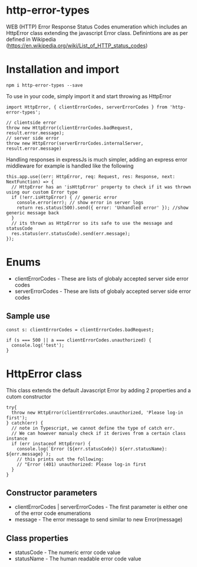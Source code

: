 # http-error-types
WEB (HTTP) Error Response Status Codes enumeration which includes an HttpError class extending the javascript Error class. Definintions are as per defined in Wikipedia (https://en.wikipedia.org/wiki/List_of_HTTP_status_codes)

# Installation and import
```
npm i http-error-types --save
```
To use in your code, simply import it and start throwing as HttpError
```
import HttpError, { clientErrorCodes, serverErrorCodes } from 'http-error-types';

// clientside error
throw new HttpError(clientErrorCodes.badRequest, result.error.message);
// server side error
throw new HttpError(serverErrorCodes.internalServer, result.error.message)
```

Handling responses in expressJs is much simpler, adding an express error middleware for example is handled like the following
```
this.app.use((err: HttpError, req: Request, res: Response, next: NextFunction) => {
  // HttpError has an 'isHttpError' property to check if it was thrown using our custom Error type
  if (!err.isHttpError) { // generic error
    console.error(err); // show error in server logs
    return res.status(500).send({ error: 'Unhandled error' }); //show generic message back
  }
  // its thrown as HttpError so its safe to use the message and statusCode
  res.status(err.statusCode).send(err.message);
});
```

# Enums
* clientErrorCodes - These are lists of globaly accepted server side error codes
* serverErrorCodes - These are lists of globaly accepted server side error codes

## Sample use
```
const s: clientErrorCodes = clientErrorCodes.badRequest;

if (s === 500 || a === clientErrorCodes.unauthorized) {
  console.log('test');
}
```

# HttpError class
This class extends the default Javascript Error by adding 2 properties and a cutom constructor
```
try{
  throw new HttpError(clientErrorCodes.unauthorized, 'Please log-in first');
} catch(err) {
  // note in Typescript, we cannot define the type of catch err.
  // We can however manualy check if it derives from a certain class instance
  if (err instaceof HttpError) {
    console.log(`Error (${err.statusCode}) ${err.statusName}: ${err.message}`);
    // this prints out the following:
    // "Error (401) unauthorized: Please log-in first
  }
}
```

## Constructor parameters
* clientErrorCodes | serverErrorCodes - The first parameter is either one of the error code enumerations
* message - The error message to send similar to new Error(message)

## Class properties
* statusCode - The numeric error code value
* statusName - The human readable error code value
